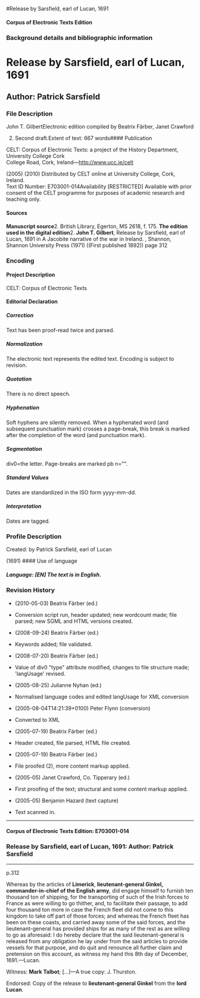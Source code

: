 

#Release by Sarsfield, earl of Lucan, 1691


<!-- // 
 function footNote(link) {
 openpopup = window.open(link,"openpopup","width=512,height=128,left=256,top=256,resizable=no,scrollbars=1,menubar=1,statusbar=0,toolbar=0");
}
// -->



#### Corpus of Electronic Texts Edition


### Background details and bibliographic information


Release by Sarsfield, earl of Lucan, 1691
=========================================


Author: Patrick Sarsfield
-------------------------


### File Description

John T. GilbertElectronic edition compiled by Beatrix Färber, Janet Crawford

 2. Second draft.Extent of text: 667 words#### Publication


CELT: Corpus of Electronic Texts: a project of the History Department, University College Cork  
College Road, Cork, Ireland—http://www.ucc.ie/celt

 (2005) (2010) Distributed by CELT online at University College, Cork, Ireland.  
Text ID Number: E703001-014Availability [RESTRICTED] 
Available with prior consent of the CELT programme for purposes of academic research and teaching only.


#### Sources


**Manuscript source**2. British Library, Egerton, MS 2618, f. 175.
**The edition used in the digital edition**2. **John T. Gilbert**, Release by Sarsfield, earl of Lucan, 1691 in A Jacobite narrative of the war in Ireland. , Shannon, Shannon University Press (1971) ((First published 1892)) page 312

### Encoding


#### Project Description


CELT: Corpus of Electronic Texts


#### Editorial Declaration


##### Correction


Text has been proof-read twice and parsed.


##### Normalization


The electronic text represents the edited text. Encoding is subject to revision.


##### Quotation


There is no direct speech.


##### Hyphenation


Soft hyphens are silently removed. When a hyphenated word (and subsequent punctuation mark) crosses a page-break, this break is marked after the completion of the word (and punctuation mark).


##### Segmentation


div0=the letter. Page-breaks are marked pb n="".


##### Standard Values


Dates are standardized in the ISO form yyyy-mm-dd.


##### Interpretation


Dates are tagged.


### Profile Description


Created: by Patrick Sarsfield, earl of Lucan

 (1691) #### Use of language


##### Language: [EN] The text is in English.


### Revision History


* (2010-05-03) Beatrix Färber (ed.)

* Conversion script run, header updated; new wordcount made; file parsed; new SGML and HTML versions created.
* (2008-09-24) Beatrix Färber (ed.)

* Keywords added; file validated.
* (2008-07-20) Beatrix Färber (ed.)

* Value of div0 "type" attribute modified, changes to file structure made; 'langUsage' revised.
* (2005-08-25) Julianne Nyhan (ed.)

* Normalised language codes and edited langUsage for XML conversion
* (2005-08-04T14:21:39+0100) Peter Flynn (conversion)

* Converted to XML
* (2005-07-19) Beatrix Färber (ed.)

* Header created, file parsed, HTML file created.
* (2005-07-19) Beatrix Färber (ed.)

* File proofed (2), more content markup applied.
* (2005-05) Janet Crawford, Co. Tipperary (ed.)

* First proofing of the text; structural and some content markup applied.
* (2005-05) Benjamin Hazard (text capture)

* Text scanned in.




---


#### Corpus of Electronic Texts Edition: E703001-014


### Release by Sarsfield, earl of Lucan, 1691: Author: Patrick Sarsfield




---

p.312


Whereas by the articles of **Limerick**, **lieutenant-general Ginkel, commander-in-chief of the English army**, did engage himself to furnish ten thousand ton of shipping, for the transporting of such of the Irish forces to France as were willing to go thither, and, to facilitate their passage, to add four thousand ton more in case the French fleet did not come to this kingdom to take off part of those forces; and whereas the French fleet has been on these coasts, and carried away some of the said forces, and the lieutenant-general has provided ships for as many of the rest as are willing to go as aforesaid: I do hereby declare that the said lieutenant-general is released from any obligation he lay under from the said articles to provide vessels for that purpose, and do quit and renounce all further claim and pretension on this account, as witness my hand this 8th day of December, 1691.—Lucan.


Witness: **Mark Talbot**; [*...*]—A true copy: J. Thurston.


Endorsed: Copy of the release to **lieutenant-general Ginkel** from the **lord Lucan**.










